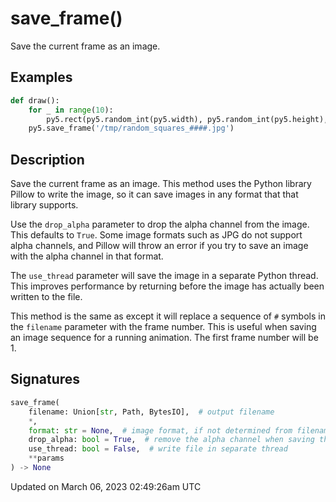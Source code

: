 # save_frame()

Save the current frame as an image.

## Examples

<div class="example-table">

<div class="example-row"><div class="example-cell-image">

</div><div class="example-cell-code">

```python
def draw():
    for _ in range(10):
        py5.rect(py5.random_int(py5.width), py5.random_int(py5.height), 10, 10)
    py5.save_frame('/tmp/random_squares_####.jpg')
```

</div></div>

</div>

## Description

Save the current frame as an image. This method uses the Python library Pillow to write the image, so it can save images in any format that that library supports.

Use the `drop_alpha` parameter to drop the alpha channel from the image. This defaults to `True`. Some image formats such as JPG do not support alpha channels, and Pillow will throw an error if you try to save an image with the alpha channel in that format.

The `use_thread` parameter will save the image in a separate Python thread. This improves performance by returning before the image has actually been written to the file.

This method is the same as [](sketch_save) except it will replace a sequence of `#` symbols in the `filename` parameter with the frame number. This is useful when saving an image sequence for a running animation. The first frame number will be 1.

## Signatures

```python
save_frame(
    filename: Union[str, Path, BytesIO],  # output filename
    *,
    format: str = None,  # image format, if not determined from filename extension
    drop_alpha: bool = True,  # remove the alpha channel when saving the image
    use_thread: bool = False,  # write file in separate thread
    **params
) -> None
```

Updated on March 06, 2023 02:49:26am UTC
